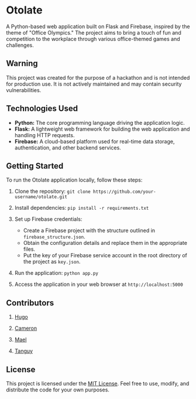 # Otolate

A Python-based web application built on Flask and Firebase, inspired by the theme of "Office Olympics." The project aims to bring a touch of fun and competition to the workplace through various office-themed games and challenges.

## Warning 
This project was created for the purpose of a hackathon and is not intended for production use. It is not actively maintained and may contain security vulnerabilities.

## Technologies Used

- **Python:** The core programming language driving the application logic.
- **Flask:** A lightweight web framework for building the web application and handling HTTP requests.
- **Firebase:** A cloud-based platform used for real-time data storage, authentication, and other backend services.

## Getting Started

To run the Otolate application locally, follow these steps:

1. Clone the repository: `git clone https://github.com/your-username/otolate.git`
2. Install dependencies: `pip install -r requirements.txt`
3. Set up Firebase credentials:
   - Create a Firebase project with the structure outlined in `firebase_structure.json`.
   - Obtain the configuration details and replace them in the appropriate files.
   - Put the key of your Firebase service account in the root directory of the project as `key.json`. 

4. Run the application: `python app.py`
5. Access the application in your web browser at `http://localhost:5000`

## Contributors

1. [Hugo](https://github.com/humag18)

2. [Cameron](https://github.com/n-kmron)

3. [Mael](https://github.com/palpalmall)

4. [Tanguy](https://github.com/Tanguyvans)

## License

This project is licensed under the [MIT License](LICENSE). Feel free to use, modify, and distribute the code for your own purposes.
